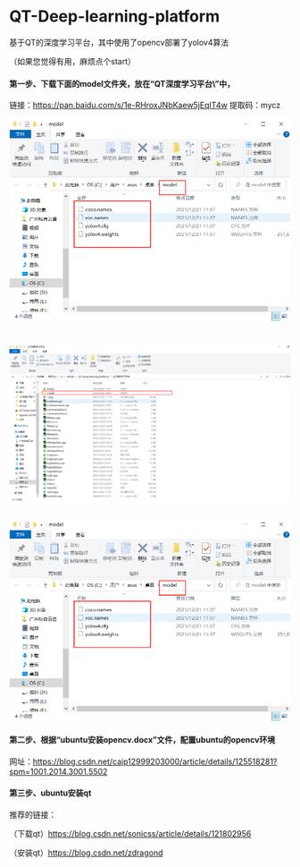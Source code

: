 # QT-Deep-learning-platform
基于QT的深度学习平台，其中使用了opencv部署了yolov4算法

（如果您觉得有用，麻烦点个start）

#### 第一步、下载下面的model文件夹，放在“QT深度学习平台\”中，

链接：https://pan.baidu.com/s/1e-RHroxJNbKaew5jEqIT4w 提取码：mycz

![image-20220628184420286](img/1.png)

![image-20220628184420286](img/2.png)
=======
![image-20220628184420286](img/image-20220628184420286.png)

#### 第二步、根据“ubuntu安装opencv.docx”文件，配置ubuntu的opencv环境
网址：https://blog.csdn.net/caip12999203000/article/details/125518281?spm=1001.2014.3001.5502



#### 第三步、ubuntu安装qt
推荐的链接：

（下载qt）https://blog.csdn.net/sonicss/article/details/121802956

（安装qt）https://blog.csdn.net/zdragond
